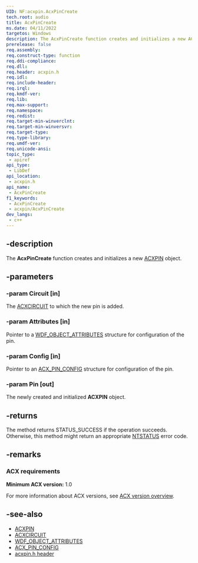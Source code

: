 ```yaml
---
UID: NF:acxpin.AcxPinCreate
tech.root: audio
title: AcxPinCreate
ms.date: 04/11/2022
targetos: Windows
description: The AcxPinCreate function creates and initializes a new ACXPIN object.
prerelease: false
req.assembly: 
req.construct-type: function
req.ddi-compliance: 
req.dll: 
req.header: acxpin.h
req.idl: 
req.include-header: 
req.irql: 
req.kmdf-ver: 
req.lib: 
req.max-support: 
req.namespace: 
req.redist: 
req.target-min-winverclnt: 
req.target-min-winversvr: 
req.target-type: 
req.type-library: 
req.umdf-ver: 
req.unicode-ansi: 
topic_type:
 - apiref
api_type:
 - LibDef
api_location:
 - acxpin.h
api_name:
 - AcxPinCreate
f1_keywords:
 - AcxPinCreate
 - acxpin/AcxPinCreate
dev_langs:
 - c++
---
```


## -description

The **AcxPinCreate** function creates and initializes a new [ACXPIN](index.md) object.

## -parameters

### -param Circuit [in]

The [ACXCIRCUIT](../acxcircuit/index.md) to which the new pin is added.

### -param Attributes [in]

Pointer to a [WDF_OBJECT_ATTRIBUTES](../wdfobject/ns-wdfobject-_wdf_object_attributes.md) structure for configuration of the pin.

### -param Config [in]

Pointer to an [ACX_PIN_CONFIG](ns-acxpin-acx_pin_config.md) structure for configuration of the pin.

### -param Pin [out]

The newly created and initialized **ACXPIN** object.

## -returns

The method returns STATUS_SUCCESS if the operation succeeds. Otherwise, this method might return an appropriate [NTSTATUS](/windows-hardware/drivers/kernel/ntstatus-values) error code.

## -remarks

### ACX requirements

**Minimum ACX version:** 1.0

For more information about ACX versions, see [ACX version overview](/windows-hardware/drivers/audio/acx-version-overview).

## -see-also

- [ACXPIN](index.md)
- [ACXCIRCUIT](../acxcircuit/index.md)
- [WDF_OBJECT_ATTRIBUTES](../wdfobject/ns-wdfobject-_wdf_object_attributes.md)
- [ACX_PIN_CONFIG](ns-acxpin-acx_pin_config.md)
- [acxpin.h header](index.md)
 

